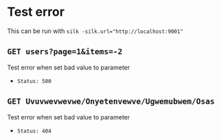 # Test error

This can be run with `silk -silk.url="http://localhost:9001"`

## `GET users?page=1&items=-2`

Test error when set bad value to parameter  

* `Status: 500`


## `GET Uvuvwevwevwe/Onyetenvewve/Ugwemubwem/Osas`

Test error when set bad value to parameter  

* `Status: 404`




